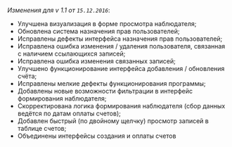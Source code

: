 _Изменения для v 1.1 от `15.12.2016`_:
- Улучшена визуализация в форме просмотра наблюдателя;
- Обновлена система назначения прав пользователей;
- Исправлены дефекты интерфейса назначения прав пользователей;
- Исправлена ошибка изменения / удаления пользователя, связанная с наличием ссылающихся записей;
- Исправлена ошибка изменения связанных записей;
- Улучшено функционирование интерфейса добавления / обновления счёта;
- Исправлены мелкие дефекты функционирования программы;
- Добавлены новые возможности фильтрации в интерфейс формирования наблюдателя;
- Скорректирована логика формирования наблюдателя (сбор данных ведётся по датам оплаты счетов);
- Добавлен быстрый (по двойному щелчку) просмотр записей в таблице счетов;
- Объединены интерфейсы создания и оплаты счетов
